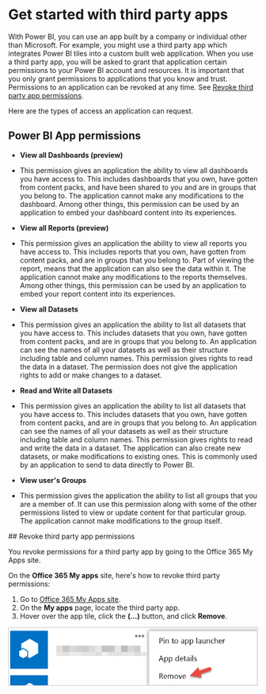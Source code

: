 <properties
   pageTitle="Power BI get started with third party apps"
   description="Power BI get started with third party apps"
   services="powerbi"
   documentationCenter=""
   authors="guyinacube"
   manager="erikre"
   backup=""
   editor=""
   tags=""
   qualityFocus="no"
   qualityDate=""/>

<tags
   ms.service="powerbi"
   ms.devlang="NA"
   ms.topic="get-started-article"
   ms.tgt_pltfrm="NA"
   ms.workload="powerbi"
   ms.date="10/10/2016"
   ms.author="asaxton"/>

# Get started with third party apps

With Power BI, you can use an app built by a company or individual other than Microsoft. For example, you might use a third party app which integrates Power BI tiles into a custom built web application. When you use a third party app, you will be asked to grant that application certain permissions to your Power BI account and resources. It is important that you only grant permissions to applications that you know and trust. Permissions to an application can be revoked at any time. See [Revoke third party app permissions](#revoke).

Here are the types of access an application can request.

## Power BI App permissions

-	**View all Dashboards (preview)**

  - This permission gives an application the ability to view all dashboards you have access to. This includes dashboards that you own, have gotten from content packs, and have been shared to you and are in groups that you belong to. The application cannot make any modifications to the dashboard. Among other things, this permission can be used by an application to embed your dashboard content into its experiences.

-	**View all Reports (preview)**

  - This permission gives an application the ability to view all reports you have access to. This includes reports that you own, have gotten from content packs, and are in groups that you belong to. Part of viewing the report, means that the application can also see the data within it. The application cannot make any modifications to the reports themselves. Among other things, this permission can be used by an application to embed your report content into its experiences.

-	**View all Datasets**

  - This permission gives an application the ability to list all datasets that you have access to. This includes datasets that you own, have gotten from content packs, and are in groups that you belong to. An application can see the names of all your datasets as well as their structure including table and column names. This permission gives rights to read the data in a dataset. The permission does not give the application rights to add or make changes to a dataset.

-	**Read and Write all Datasets**

  - This permission gives an application the ability to list all datasets that you have access to. This includes datasets that you own, have gotten from content packs, and are in groups that you belong to. An application can see the names of all your datasets as well as their structure including table and column names. This permission gives rights to read and write the data in a dataset. The application can also create new datasets, or make modifications to existing ones. This is commonly used by an application to send to data directly to Power BI.

-	**View user's Groups**

  -  This permission gives the application the ability to list all groups that you are a member of. It can use this permission along with some of the other permissions listed to view or update content for that particular group. The application cannot make modifications to the group itself.

<a name="revoke"/>
## Revoke third party app permissions

You revoke permissions for a third party app by going to the Office 365 My Apps site.

On the **Office 365 My apps** site, here's how to revoke third party permissions:

1. Go to [Office 365 My Apps site](https://portal.office.com/myapps).
2. On the **My apps** page, locate the third party app.
3. Hover over the app tile, click the **(...)** button, and click **Remove**.

  ![](media/powerbi-service-power-bi-get-started-third-party-apps/remove.png)
